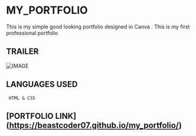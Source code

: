 # MY_PORTFOLIO

This is my simple good looking portfolio designed in Canva .
This is my first professional portfolio

## TRAILER

![IMAGE]("assets\img\map.png")

## LANGUAGES USED

     HTML & CSS

## [PORTFOLIO LINK] (https://beastcoder07.github.io/my_portfolio/)
